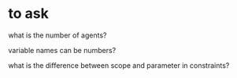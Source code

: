 # to ask

what is the number of agents?

variable names can be numbers?

what is the difference between scope and parameter in constraints?
